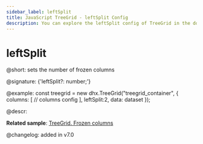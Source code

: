 ```yaml
---
sidebar_label: leftSplit
title: JavaScript TreeGrid - leftSplit Config 
description: You can explore the leftSplit config of TreeGrid in the documentation of the DHTMLX JavaScript UI library. Browse developer guides and API reference, try out code examples and live demos, and download a free 30-day evaluation version of DHTMLX Suite 7.
---
```


# leftSplit

@short: sets the number of frozen columns

@signature: {'leftSplit?: number;'}

@example:
const treegrid = new dhx.TreeGrid("treegrid_container", {
	columns: [
		// columns config
	],
	leftSplit:2,
	data: dataset
});

@descr:

**Related sample**: [TreeGrid. Frozen columns](https://snippet.dhtmlx.com/46me58ze)

@changelog: added in v7.0

[comment]: # (@related: treegrid/configuration.md#frozen-columns treegrid/initialization.md#initialize-treegrid)
